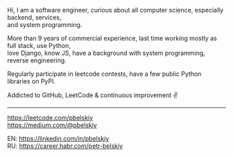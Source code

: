 Hi, I am a software engineer, curious about all computer science, especially backend, services,<br/>
and system programming.<br/>

More than 9 years of commercial experience, last time working mostly as full stack, use Python,<br/>
love Django, know JS, have a background with system programming, reverse engineering.<br/>

Regularly participate in leetcode contests, have a few public Python libraries on PyPI.<br/>

Addicted to GitHub, LeetCode & continuous improvement ✌️<br/>

---

https://leetcode.com/pbelskiy<br/>
https://medium.com/@pbelskiy<br/>

EN: https://linkedin.com/in/pbelskiy<br/>
RU: https://career.habr.com/petr-belskiy<br/>
